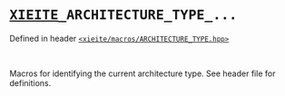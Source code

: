 # [`XIEITE`](../../docs/macros.md)`_ARCHITECTURE_TYPE_...`
Defined in header [`<xieite/macros/ARCHITECTURE_TYPE.hpp>`](../../include/xieite/macros/ARCHITECTURE_TYPE.hpp)

<br/>

Macros for identifying the current architecture type. See header file for definitions.

